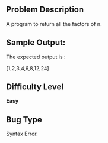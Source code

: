 ## Problem Description

A program to return all the factors of n.

## Sample Output:

The expected output is :

[1,2,3,4,6,8,12,24]



## Difficulty Level 

<b>Easy</b>


## Bug Type 

Syntax Error.
